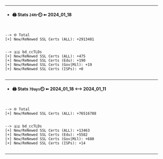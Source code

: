 

---
- #### 🖨️ **Stats** `24Hr`⏲️ ➼ 2024_01_18
```console


--> 🌐 Total
[+] New/ReNewed SSL Certs (ALL): +2913481


--> 🇧🇩 bd_ccTLDs
[+] New/ReNewed SSL Certs (ALL): +475
[+] New/ReNewed SSL Certs (Edu): +190
[+] New/ReNewed SSL Certs (Gov|Mil): +19
[+] New/ReNewed SSL Certs (ISPs): +0


```

---
- #### 🖨️ **Stats** `7Days`⏲️ ➼ 2024_01_18 <--> 2024_01_11
```console


--> 🌐 Total
[+] New/ReNewed SSL Certs (ALL): +76516788


--> 🇧🇩 bd_ccTLDs
[+] New/ReNewed SSL Certs (ALL): +13463
[+] New/ReNewed SSL Certs (Edu): +5582
[+] New/ReNewed SSL Certs (Gov|Mil): +680
[+] New/ReNewed SSL Certs (ISPs): +14


```

---

